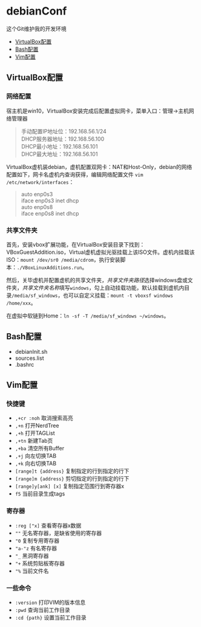 # debianConf
这个Git维护我的开发环境

- [VirtualBox配置](#VirtualBox配置)
- [Bash配置](#Bash配置)
- [Vim配置](#Vim配置)

## VirtualBox配置
### 网络配置
宿主机是win10，VirtualBox安装完成后配置虚拟网卡，菜单入口：管理->主机网络管理器
> 手动配置IP地址位：192.168.56.1/24</br>
> DHCP服务器地址：192.168.56.100</br>
> DHCP最小地址：192.168.56.101</br>
> DHCP最大地址：192.168.56.101

VirtualBox虚机装debian，虚机配置双网卡：NAT和Host-Only，debian的网络配置如下，网卡名虚机内查询获得，编辑网络配置文件
`vim /etc/network/interfaces`：
> auto enp0s3</br>
> iface enp0s3 inet dhcp</br>
> auto enp0s8</br>
> iface enp0s8 inet dhcp

### 共享文件夹
首先，安装vbox扩展功能，在VirtualBox安装目录下找到：VBoxGuestAddition.iso，Virtual虚机虚拟光驱挂载上该ISO文件。虚机内挂载该ISO：`mount /dev/sr0 /media/cdrom`，执行安装脚本：`./VBoxLinuxAdditions.run`。

然后，关毕虚机并配置虚机的共享文件夹，*共享文件夹路径*选择windows盘或文件夹，*共享文件夹名称*填写`windows`，勾上自动挂载功能，默认挂载到虚机内目录`/media/sf_windows`，也可以自定义挂载：`mount -t vboxsf windows /home/xxx`。

在虚拟中软链到Home：`ln -sf -T /media/sf_windows ~/windows`。

## Bash配置
- debianInit.sh
- sources.list
- .bashrc

## Vim配置

### 快捷键
- `,+cr :noh` 取消搜索高亮
- `,+n` 打开NerdTree
- `,+h` 打开TAGList
- `,+tn` 新建Tab页
- `,+ba` 清空所有Buffer
- `,+j` 向左切换TAB
- `,+k` 向右切换TAB
- `[range]t {address}` 复制指定的行到指定的行下 
- `[range]m {address}` 剪切指定的行到指定的行下
- `[range]y[ank] [x]` 复制指定范围行到寄存器x
- `f5` 当前目录生成tags

### 寄存器
- `:reg ["x]` 查看寄存器x数据
- `""` 无名寄存器，是缺省使用的寄存器
- `"0` 复制专用寄存器
- `"a-"z` 有名寄存器 
- `"_` 黑洞寄存器
- `"+` 系统剪贴板寄存器
- `"%` 当前文件名

### 一些命令
- `:version` 打印VIM的版本信息
- `:pwd` 查询当前工作目录
- `:cd {path}` 设置当前工作目录

